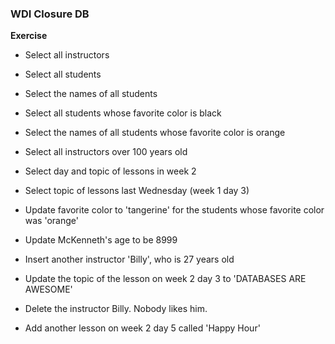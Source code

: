 ### WDI Closure DB

**Exercise**

* Select all instructors
* Select all students
* Select the names of all students
* Select all students whose favorite color is black
* Select the names of all students whose favorite color is orange
* Select all instructors over 100 years old
* Select day and topic of lessons in week 2
* Select topic of lessons last Wednesday (week 1 day 3)


* Update favorite color to 'tangerine' for the students whose favorite color was 'orange'
* Update McKenneth's age to be 8999
* Insert another instructor 'Billy', who is 27 years old
* Update the topic of the lesson on week 2 day 3 to 'DATABASES ARE AWESOME'
* Delete the instructor Billy. Nobody likes him.
* Add another lesson on week 2 day 5 called 'Happy Hour'
